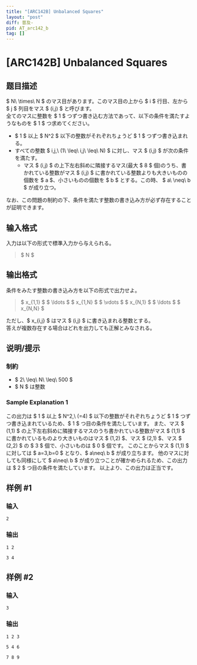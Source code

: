 ```yaml
---
title: "[ARC142B] Unbalanced Squares"
layout: "post"
diff: 普及-
pid: AT_arc142_b
tag: []
---
```


# [ARC142B] Unbalanced Squares

## 题目描述

[problemUrl]: https://atcoder.jp/contests/arc142/tasks/arc142_b

$ N\ \times\ N $ のマス目があります。このマス目の上から $ i $ 行目、左から $ j $ 列目をマス $ (i,j) $ と呼びます。  
 全てのマスに整数を $ 1 $ つずつ書き込む方法であって、以下の条件を満たすようなものを $ 1 $ つ求めてください。

- $ 1 $ 以上 $ N^2 $ 以下の整数がそれぞれちょうど $ 1 $ つずつ書き込まれる。
- すべての整数 $ i,j\,\ (1\ \leq\ i,j\ \leq\ N) $ に対し、マス $ (i,j) $ が次の条件を満たす。 
  - マス $ (i,j) $ の上下左右斜めに隣接するマス(最大 $ 8 $ 個)のうち、書かれている整数がマス $ (i,j) $ に書かれている整数よりも大きいものの個数を $ a $、小さいものの個数を $ b $ とする。この時、 $ a\ \neq\ b $ が成り立つ。

なお、この問題の制約の下、条件を満たす整数の書き込み方が必ず存在することが証明できます。

## 输入格式

入力は以下の形式で標準入力から与えられる。

> $ N $

## 输出格式

条件をみたす整数の書き込み方を以下の形式で出力せよ。

> $ x_{1,1} $ $ \ldots $ $ x_{1,N} $ $ \vdots $ $ x_{N,1} $ $ \ldots $ $ x_{N,N} $

ただし、$ x_{i,j} $ はマス $ (i,j) $ に書き込まれる整数とする。  
 答えが複数存在する場合はどれを出力しても正解とみなされる。

## 说明/提示

### 制約

- $ 2\ \leq\ N\ \leq\ 500 $
- $ N $ は整数

### Sample Explanation 1

この出力は $ 1 $ 以上 $ N^2\,\ (=4) $ 以下の整数がそれぞれちょうど $ 1 $ つずつ書き込まれているため、$ 1 $ つ目の条件を満たしています。 また、マス $ (1,1) $ の上下左右斜めに隣接するマスのうち書かれている整数がマス $ (1,1) $ に書かれているものより大きいものはマス $ (1,2) $、マス $ (2,1) $、マス $ (2,2) $ の $ 3 $ 個で、小さいものは $ 0 $ 個です。 このことからマス $ (1,1) $ に対しては $ a=3,b=0 $ となり、$ a\neq\ b $ が成り立ちます。 他のマスに対しても同様にして $ a\neq\ b $ が成り立つことが確かめられるため、この出力は $ 2 $ つ目の条件を満たしています。 以上より、この出力は正当です。

## 样例 #1

### 输入

```
2
```

### 输出

```
1 2
3 4
```

## 样例 #2

### 输入

```
3
```

### 输出

```
1 2 3
5 4 6
7 8 9
```

